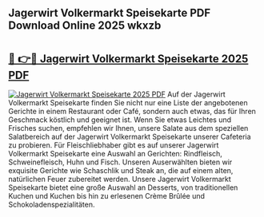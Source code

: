 ## Jagerwirt Volkermarkt Speisekarte PDF Download Online 2025 wkxzb

# <h2><a href="http://gcbexl.nevu.top/?p=Jagerwirt+Volkermarkt+Speisekarte">🔗 👉🔴 Jagerwirt Volkermarkt Speisekarte 2025 PDF</a></h2>

[![Jagerwirt Volkermarkt Speisekarte 2025 PDF](https://i.imgur.com/dBaPXMq.png)](http://gcbexl.nevu.top/?p=Jagerwirt+Volkermarkt+Speisekarte)
Auf der Jagerwirt Volkermarkt Speisekarte finden Sie nicht nur eine Liste der angebotenen Gerichte in einem Restaurant oder Café, sondern auch etwas, das für Ihren Geschmack köstlich und geeignet ist. Wenn Sie etwas Leichtes und Frisches suchen, empfehlen wir Ihnen, unsere Salate aus dem speziellen Salatbereich auf der Jagerwirt Volkermarkt Speisekarte unserer Cafeteria zu probieren. Für Fleischliebhaber gibt es auf unserer Jagerwirt Volkermarkt Speisekarte eine Auswahl an Gerichten: Rindfleisch, Schweinefleisch, Huhn und Fisch. Unseren Auserwählten bieten wir exquisite Gerichte wie Schaschlik und Steak an, die auf einem alten, natürlichen Feuer zubereitet werden. Unsere Jagerwirt Volkermarkt Speisekarte bietet eine große Auswahl an Desserts, von traditionellen Kuchen und Kuchen bis hin zu erlesenen Crème Brûlée und Schokoladenspezialitäten.
